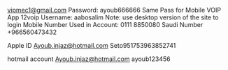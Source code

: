 vipmec1@gmail.com
Password: ayoub666666
Same Pass for Mobile VOIP App
12voip
Username: aabosalim
Note: use desktop version of the site to login
Mobile Number Used in Account:
0111 8850080
Saudi Number
+966560473432


Apple ID
Ayoub.injaz@hotmail.com
Seto951753963852741

hotmail account 
Ayoub.injaz@hotmail.com
ayoub123456

